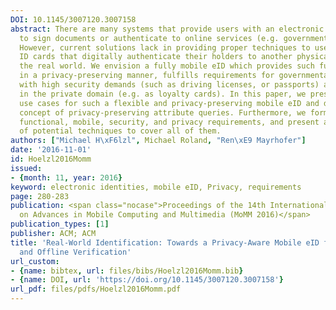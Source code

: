 ```yaml
---
DOI: 10.1145/3007120.3007158
abstract: There are many systems that provide users with an electronic identity (eID)
  to sign documents or authenticate to online services (e.g. governmental eIDs, OpenID).
  However, current solutions lack in providing proper techniques to use them as regular
  ID cards that digitally authenticate their holders to another physical person in
  the real world. We envision a fully mobile eID which provides such functionality
  in a privacy-preserving manner, fulfills requirements for governmental identities
  with high security demands (such as driving licenses, or passports) and can be used
  in the private domain (e.g. as loyalty cards). In this paper, we present potential
  use cases for such a flexible and privacy-preserving mobile eID and discuss the
  concept of privacy-preserving attribute queries. Furthermore, we formalize necessary
  functional, mobile, security, and privacy requirements, and present a brief overview
  of potential techniques to cover all of them.
authors: ["Michael H\xF6lzl", Michael Roland, "Ren\xE9 Mayrhofer"]
date: '2016-11-01'
id: Hoelzl2016Momm
issued:
- {month: 11, year: 2016}
keyword: electronic identities, mobile eID, Privacy, requirements
page: 280-283
publication: <span class="nocase">Proceedings of the 14th International Conference
  on Advances in Mobile Computing and Multimedia (MoMM 2016)</span>
publication_types: [1]
publisher: ACM; ACM
title: 'Real-World Identification: Towards a Privacy-Aware Mobile eID for Physical
  and Offline Verification'
url_custom:
- {name: bibtex, url: files/bibs/Hoelzl2016Momm.bib}
- {name: DOI, url: 'https://doi.org/10.1145/3007120.3007158'}
url_pdf: files/pdfs/Hoelzl2016Momm.pdf
---
```

